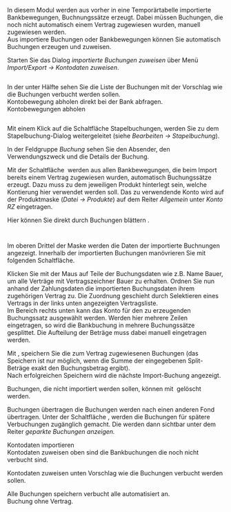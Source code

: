 <!DOCTYPE html>
<html>
<head>
<meta charset="utf-8">
<meta name="viewport" content="width=device-width, initial-scale=1.0">
<title>400_Kontodaten_zuweisen.md</title>
<link rel="stylesheet" href="https://stackedit.io/res-min/themes/base.css" />
<script type="text/javascript" src="https://cdn.mathjax.org/mathjax/latest/MathJax.js?config=TeX-AMS_HTML"></script>
</head>
<body><div class="container"><p>In diesem Modul werden aus vorher in eine Temporärtabelle importierte Bankbewegungen, Buchnungssätze erzeugt. Dabei müssen Buchungen, die noch nicht automatisch einem Vertrag zugewiesen wurden, manuell zugewiesen werden. <br>
Aus importiere Buchungen oder Bankbewegungen können Sie automatisch Buchungen erzeugen und zuweisen.</p>

<p>Starten Sie das Dialog <em>importierte Buchungen zuweisen</em> über Menü <em>Import/Export → Kontodaten zuweisen</em>.</p>

<p><img src="http://xpecto.github.io/docs/img/img_1442306438835.png" alt="" title=""></p>

<p>In der unter Hälfte sehen Sie die Liste der Buchungen mit der  Vorschlag wie die Buchungen verbucht werden sollen. <br>
Kontobewegung abholen direkt bei der Bank abfragen. <br>
 Kontobewegungen abholen <img src="http://xpecto.github.io/docs/img/img_1442238099438.png" alt="" title=""></p>

<p><img src="http://xpecto.github.io/docs/img/img_1442309924813.png" alt="" title=""></p>

<p>Mit einem Klick auf die Schaltfläche Stapelbuchungen, werden Sie zu dem Stapelbuchung-Dialog weitergeleitet (siehe <em>Bearbeiten → Stapelbuchung</em>).</p>

<p>In der Feldgruppe <em>Buchung</em> sehen Sie den Absender, den Verwendungszweck und die Details der Buchung. <br>
<img src="http://xpecto.github.io/docs/img/img_1442309100976.png" alt="" title=""></p>

<p>Mit der Schaltfläche <img src="http://xpecto.github.io/docs/img/img_1442307719407.png" alt="" title=""> werden aus allen Bankbewegungen, die beim Import bereits einem Vertrag zugewiesen wurden, automatisch Buchungssätze erzeugt. Dazu muss zu dem jeweiligen Produkt hinterlegt sein, welche Kontierung hier verwendet werden soll. Das zu verwendende Konto wird auf der Produktmaske (<em>Datei → Produkte</em>) auf dem Reiter <em>Allgemein</em> unter <em>Konto RZ</em> eingetragen. </p>

<p>Hier können Sie direkt durch Buchungen blättern <img src="http://xpecto.github.io/docs/img/img_1442309271825.png" alt="" title="">.</p>

<p><img src="http://xpecto.github.io/docs/img/img_1442309154128.png" alt="" title=""></p>

<p><img src="http://xpecto.github.io/docs/img/img_1442310151329.png" alt="" title=""></p>

<p>Im oberen Drittel der Maske werden die Daten der importierte Buchnungen angezeigt. Innerhalb der importierten Buchungen manövrieren Sie mit folgenden Schaltfläche. </p>

<p>Klicken Sie mit der Maus auf Teile der Buchungsdaten wie z.B. Name Bauer, um alle Verträge mit Vertragszeichner Bauer zu erhalten. Ordnen Sie nun anhand der Zahlungsdaten die importierten Buchungsdaten ihrem zugehörigen Vertrag zu. Die Zuordnung geschieht durch Selektieren eines Vertrags in der links unten angezeigten Vertragsliste. <br>
Im Bereich rechts unten kann das Konto für den zu erzeugenden Buchungssatz ausgewählt werden. Werden hier mehrere Zeilen eingetragen, so wird die Bankbuchung in mehrere Buchungssätze gesplittet. Die Aufteilung der Beträge muss dabei manuell eingetragen werden.</p>

<p>Mit <img src="http://xpecto.github.io/docs/img/img_1442236615351.png" alt="" title="">, speichern Sie die zum Vertrag zugewiesenen Buchungen (das Speichern ist nur möglich, wenn die Summe der eingegebenen Split-Beträge exakt den Buchungsbetrag ergibt). <br>
Nach erfolgreichen Speichern wird die nächste Import-Buchung angezeigt.</p>

<p>Buchungen, die nicht importiert werden sollen, können mit <img src="http://xpecto.github.io/docs/img/img_1442237227264.png" alt="" title=""> gelöscht werden.</p>

<p>Buchungen übertragen die Buchungen werden nach einen anderen Fond übertragen. Unter der Schaltfläche <img src="http://xpecto.github.io/docs/img/img_1442307135787.png" alt="" title="">, werden die Buchungen für spätere Verbuchungen zugänglich gemacht. Die werden dann sichtbar unter dem Reiter <em>geparkte Buchungen anzeigen.</em></p>

<p>Kontodaten importieren  <br>
Kontodaten zuweisen oben sind die Bankbuchungen die noch nicht verbucht sind.</p>

<p>Kontodaten zuweisen unten Vorschlag wie die Buchungen verbucht werden sollen.</p>

<p>Alle Buchungen speichern verbucht alle automatisiert an. <br>
Buchung ohne Vertrag.</p></div></body>
</html>